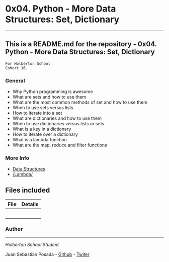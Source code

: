 # 0x04. Python - More Data Structures: Set, Dictionary
***
## This is a README.md for the repository - 0x04. Python - More Data Structures: Set, Dictionary
```
For Holberton School
Cohort 16.
```
### General
* Why Python programming is awesome
* What are sets and how to use them
* What are the most common methods of set and how to use them
* When to use sets versus lists
* How to iterate into a set
* What are dictionaries and how to use them
* When to use dictionaries versus lists or sets
* What is a key in a dictionary
* How to iterate over a dictionary
* What is a lambda function
* What are the map, reduce and filter functions

### More Info
* [Data Structures](https://docs.python.org/3/tutorial/datastructures.html)
* [/Lambda/](https://python-course.eu/advanced-python/lambda-filter-reduce-map.php)


## Files included

| File                 | Details                                    |
|--------------------- | ------------------------------------------ |
| [](./a) |            |
| [](./b) |	              |
| [](./c) |		             |
| [](./)  |			            |
| [](./)  |				           |

### Author
***
*Holberton School Student*

Juan Sebastian Posada  - [Github](https://github.com/Juansepo13) - [Twiter](https://twitter.com/@JuanSeb35904130)